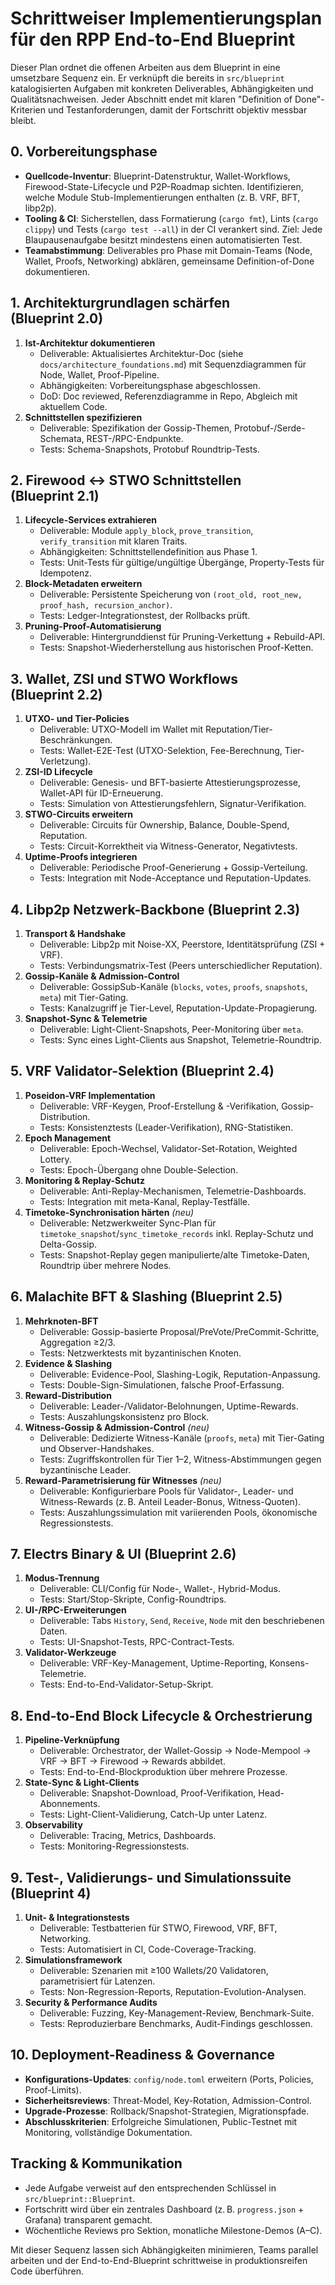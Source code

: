 # Schrittweiser Implementierungsplan für den RPP End-to-End Blueprint

Dieser Plan ordnet die offenen Arbeiten aus dem Blueprint in eine umsetzbare Sequenz ein. Er verknüpft die bereits in `src/blueprint` katalogisierten Aufgaben mit konkreten Deliverables, Abhängigkeiten und Qualitätsnachweisen. Jeder Abschnitt endet mit klaren "Definition of Done"-Kriterien und Testanforderungen, damit der Fortschritt objektiv messbar bleibt.

## 0. Vorbereitungsphase
- **Quellcode-Inventur**: Blueprint-Datenstruktur, Wallet-Workflows, Firewood-State-Lifecycle und P2P-Roadmap sichten. Identifizieren, welche Module Stub-Implementierungen enthalten (z. B. VRF, BFT, libp2p).
- **Tooling & CI**: Sicherstellen, dass Formatierung (`cargo fmt`), Lints (`cargo clippy`) und Tests (`cargo test --all`) in der CI verankert sind. Ziel: Jede Blaupausenaufgabe besitzt mindestens einen automatisierten Test.
- **Teamabstimmung**: Deliverables pro Phase mit Domain-Teams (Node, Wallet, Proofs, Networking) abklären, gemeinsame Definition-of-Done dokumentieren.

## 1. Architekturgrundlagen schärfen (Blueprint 2.0)
1. **Ist-Architektur dokumentieren**
   - Deliverable: Aktualisiertes Architektur-Doc (siehe `docs/architecture_foundations.md`) mit Sequenzdiagrammen für Node, Wallet, Proof-Pipeline.
   - Abhängigkeiten: Vorbereitungsphase abgeschlossen.
   - DoD: Doc reviewed, Referenzdiagramme in Repo, Abgleich mit aktuellem Code.
2. **Schnittstellen spezifizieren**
   - Deliverable: Spezifikation der Gossip-Themen, Protobuf-/Serde-Schemata, REST-/RPC-Endpunkte.
   - Tests: Schema-Snapshots, Protobuf Roundtrip-Tests.

## 2. Firewood ↔ STWO Schnittstellen (Blueprint 2.1)
1. **Lifecycle-Services extrahieren**
   - Deliverable: Module `apply_block`, `prove_transition`, `verify_transition` mit klaren Traits.
   - Abhängigkeiten: Schnittstellendefinition aus Phase 1.
   - Tests: Unit-Tests für gültige/ungültige Übergänge, Property-Tests für Idempotenz.
2. **Block-Metadaten erweitern**
   - Deliverable: Persistente Speicherung von `(root_old, root_new, proof_hash, recursion_anchor)`.
   - Tests: Ledger-Integrationstest, der Rollbacks prüft.
3. **Pruning-Proof-Automatisierung**
   - Deliverable: Hintergrunddienst für Pruning-Verkettung + Rebuild-API.
   - Tests: Snapshot-Wiederherstellung aus historischen Proof-Ketten.

## 3. Wallet, ZSI und STWO Workflows (Blueprint 2.2)
1. **UTXO- und Tier-Policies**
   - Deliverable: UTXO-Modell im Wallet mit Reputation/Tier-Beschränkungen.
   - Tests: Wallet-E2E-Test (UTXO-Selektion, Fee-Berechnung, Tier-Verletzung).
2. **ZSI-ID Lifecycle**
   - Deliverable: Genesis- und BFT-basierte Attestierungsprozesse, Wallet-API für ID-Erneuerung.
   - Tests: Simulation von Attestierungsfehlern, Signatur-Verifikation.
3. **STWO-Circuits erweitern**
   - Deliverable: Circuits für Ownership, Balance, Double-Spend, Reputation.
   - Tests: Circuit-Korrektheit via Witness-Generator, Negativtests.
4. **Uptime-Proofs integrieren**
   - Deliverable: Periodische Proof-Generierung + Gossip-Verteilung.
   - Tests: Integration mit Node-Acceptance und Reputation-Updates.

## 4. Libp2p Netzwerk-Backbone (Blueprint 2.3)
1. **Transport & Handshake**
   - Deliverable: Libp2p mit Noise-XX, Peerstore, Identitätsprüfung (ZSI + VRF).
   - Tests: Verbindungsmatrix-Test (Peers unterschiedlicher Reputation).
2. **Gossip-Kanäle & Admission-Control**
   - Deliverable: GossipSub-Kanäle (`blocks`, `votes`, `proofs`, `snapshots`, `meta`) mit Tier-Gating.
   - Tests: Kanalzugriff je Tier-Level, Reputation-Update-Propagierung.
3. **Snapshot-Sync & Telemetrie**
   - Deliverable: Light-Client-Snapshots, Peer-Monitoring über `meta`.
   - Tests: Sync eines Light-Clients aus Snapshot, Telemetrie-Roundtrip.

## 5. VRF Validator-Selektion (Blueprint 2.4)
1. **Poseidon-VRF Implementation**
   - Deliverable: VRF-Keygen, Proof-Erstellung & -Verifikation, Gossip-Distribution.
   - Tests: Konsistenztests (Leader-Verifikation), RNG-Statistiken.
2. **Epoch Management**
   - Deliverable: Epoch-Wechsel, Validator-Set-Rotation, Weighted Lottery.
   - Tests: Epoch-Übergang ohne Double-Selection.
3. **Monitoring & Replay-Schutz**
   - Deliverable: Anti-Replay-Mechanismen, Telemetrie-Dashboards.
   - Tests: Integration mit meta-Kanal, Replay-Testfälle.
4. **Timetoke-Synchronisation härten** *(neu)*
   - Deliverable: Netzwerkweiter Sync-Plan für `timetoke_snapshot`/`sync_timetoke_records` inkl. Replay-Schutz und Delta-Gossip.
   - Tests: Snapshot-Replay gegen manipulierte/alte Timetoke-Daten, Roundtrip über mehrere Nodes.

## 6. Malachite BFT & Slashing (Blueprint 2.5)
1. **Mehrknoten-BFT**
   - Deliverable: Gossip-basierte Proposal/PreVote/PreCommit-Schritte, Aggregation ≥2/3.
   - Tests: Netzwerktests mit byzantinischen Knoten.
2. **Evidence & Slashing**
   - Deliverable: Evidence-Pool, Slashing-Logik, Reputation-Anpassung.
   - Tests: Double-Sign-Simulationen, falsche Proof-Erfassung.
3. **Reward-Distribution**
   - Deliverable: Leader-/Validator-Belohnungen, Uptime-Rewards.
   - Tests: Auszahlungskonsistenz pro Block.
4. **Witness-Gossip & Admission-Control** *(neu)*
   - Deliverable: Dedizierte Witness-Kanäle (`proofs`, `meta`) mit Tier-Gating und Observer-Handshakes.
   - Tests: Zugriffskontrollen für Tier 1–2, Witness-Abstimmungen gegen byzantinische Leader.
5. **Reward-Parametrisierung für Witnesses** *(neu)*
   - Deliverable: Konfigurierbare Pools für Validator-, Leader- und Witness-Rewards (z. B. Anteil Leader-Bonus, Witness-Quoten).
   - Tests: Auszahlungssimulation mit variierenden Pools, ökonomische Regressionstests.

## 7. Electrs Binary & UI (Blueprint 2.6)
1. **Modus-Trennung**
   - Deliverable: CLI/Config für Node-, Wallet-, Hybrid-Modus.
   - Tests: Start/Stop-Skripte, Config-Roundtrips.
2. **UI-/RPC-Erweiterungen**
   - Deliverable: Tabs `History`, `Send`, `Receive`, `Node` mit den beschriebenen Daten.
   - Tests: UI-Snapshot-Tests, RPC-Contract-Tests.
3. **Validator-Werkzeuge**
   - Deliverable: VRF-Key-Management, Uptime-Reporting, Konsens-Telemetrie.
   - Tests: End-to-End-Validator-Setup-Skript.

## 8. End-to-End Block Lifecycle & Orchestrierung
1. **Pipeline-Verknüpfung**
   - Deliverable: Orchestrator, der Wallet-Gossip → Node-Mempool → VRF → BFT → Firewood → Rewards abbildet.
   - Tests: End-to-End-Blockproduktion über mehrere Prozesse.
2. **State-Sync & Light-Clients**
   - Deliverable: Snapshot-Download, Proof-Verifikation, Head-Abonnements.
   - Tests: Light-Client-Validierung, Catch-Up unter Latenz.
3. **Observability**
   - Deliverable: Tracing, Metrics, Dashboards.
   - Tests: Monitoring-Regressionstests.

## 9. Test-, Validierungs- und Simulationssuite (Blueprint 4)
1. **Unit- & Integrationstests**
   - Deliverable: Testbatterien für STWO, Firewood, VRF, BFT, Networking.
   - Tests: Automatisiert in CI, Code-Coverage-Tracking.
2. **Simulationsframework**
   - Deliverable: Szenarien mit ≥100 Wallets/20 Validatoren, parametrisiert für Latenzen.
   - Tests: Non-Regression-Reports, Reputation-Evolution-Analysen.
3. **Security & Performance Audits**
   - Deliverable: Fuzzing, Key-Management-Review, Benchmark-Suite.
   - Tests: Reproduzierbare Benchmarks, Audit-Findings geschlossen.

## 10. Deployment-Readiness & Governance
- **Konfigurations-Updates**: `config/node.toml` erweitern (Ports, Policies, Proof-Limits).
- **Sicherheitsreviews**: Threat-Model, Key-Rotation, Admission-Control.
- **Upgrade-Prozesse**: Rollback/Snapshot-Strategien, Migrationspfade.
- **Abschlusskriterien**: Erfolgreiche Simulationen, Public-Testnet mit Monitoring, vollständige Dokumentation.

## Tracking & Kommunikation
- Jede Aufgabe verweist auf den entsprechenden Schlüssel in `src/blueprint::Blueprint`.
- Fortschritt wird über ein zentrales Dashboard (z. B. `progress.json` + Grafana) transparent gemacht.
- Wöchentliche Reviews pro Sektion, monatliche Milestone-Demos (A–C).

Mit dieser Sequenz lassen sich Abhängigkeiten minimieren, Teams parallel arbeiten und der End-to-End-Blueprint schrittweise in produktionsreifen Code überführen.
